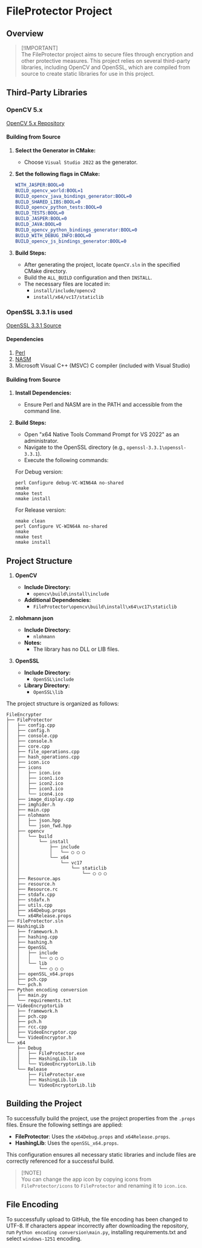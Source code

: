 # FileProtector Project

## Overview

> [!IMPORTANT]\
> The FileProtector project aims to secure files through encryption and other protective measures. This project relies on several third-party libraries, including OpenCV and OpenSSL, which are compiled from source to create static libraries for use in this project.

## Third-Party Libraries

### OpenCV 5.x
[OpenCV 5.x Repository](https://github.com/opencv/opencv/tree/5.x)

#### Building from Source

1. **Select the Generator in CMake:**
   - Choose `Visual Studio 2022` as the generator.

2. **Set the following flags in CMake:**
   ```cmake
   WITH_JASPER:BOOL=0
   BUILD_opencv_world:BOOL=1
   BUILD_opencv_java_bindings_generator:BOOL=0
   BUILD_SHARED_LIBS:BOOL=0
   BUILD_opencv_python_tests:BOOL=0
   BUILD_TESTS:BOOL=0
   BUILD_JASPER:BOOL=0
   BUILD_JAVA:BOOL=0
   BUILD_opencv_python_bindings_generator:BOOL=0
   BUILD_WITH_DEBUG_INFO:BOOL=0
   BUILD_opencv_js_bindings_generator:BOOL=0
   ```

3. **Build Steps:**
   - After generating the project, locate `OpenCV.sln` in the specified CMake directory.
   - Build the `ALL_BUILD` configuration and then `INSTALL`.
   - The necessary files are located in:
     - `install/include/opencv2`
     - `install/x64/vc17/staticlib`

### OpenSSL 3.3.1 is used
[OpenSSL 3.3.1 Source](https://www.openssl.org/source/)

#### Dependencies

1. [Perl](https://strawberryperl.com/)
2. [NASM](https://www.nasm.us/)
3. Microsoft Visual C++ (MSVC) C compiler (included with Visual Studio)

#### Building from Source

1. **Install Dependencies:**
   - Ensure Perl and NASM are in the PATH and accessible from the command line.

2. **Build Steps:**
   - Open "x64 Native Tools Command Prompt for VS 2022" as an administrator.
   - Navigate to the OpenSSL directory (e.g., `openssl-3.3.1\openssl-3.3.1`).
   - Execute the following commands:

   For Debug version:
   ```shell
   perl Configure debug-VC-WIN64A no-shared
   nmake
   nmake test
   nmake install
   ```

   For Release version:
   ```shell
   nmake clean
   perl Configure VC-WIN64A no-shared
   nmake
   nmake test
   nmake install
   ```

## Project Structure

1. **OpenCV**
   - **Include Directory:**
     - `opencv\build\install\include`
   - **Additional Dependencies:**
     - `FileProtector\opencv\build\install\x64\vc17\staticlib`

2. **nlohmann json**
   - **Include Directory:**
     - `nlohmann`
   - **Notes:**
     - The library has no DLL or LIB files.

3. **OpenSSL**
   - **Include Directory:**
     - `OpenSSL\include`
   - **Library Directory:**
     - `OpenSSL\lib`


The project structure is organized as follows:

```
FileEncrypter
├── FileProtector
│   ├── config.cpp
│   ├── config.h
│   ├── console.cpp
│   ├── console.h
│   ├── core.cpp
│   ├── file_operations.cpp
│   ├── hash_operations.cpp
│   ├── icon.ico
│   ├── icons
│   │   ├── icon.ico
│   │   ├── icon1.ico
│   │   ├── icon2.ico
│   │   ├── icon3.ico
│   │   └── icon4.ico
│   ├── image_display.cpp
│   ├── imghider.h
│   ├── main.cpp
│   ├── nlohmann
│   │   ├── json.hpp
│   │   └── json_fwd.hpp
│   ├── opencv
│   │   └── build
│   │       └── install
│   │           ├── include
│   │           │   └── ◯ ◯ ◯
│   │           └── x64
│   │               └── vc17
│   │                   └── staticlib
│   │                       └── ◯ ◯ ◯
│   ├── Resource.aps
│   ├── resource.h
│   ├── Resource.rc
│   ├── stdafx.cpp
│   ├── stdafx.h
│   ├── utils.cpp
│   ├── x64Debug.props
│   └── x64Release.props
├── FileProtector.sln
├── HashingLib
│   ├── framework.h
│   ├── hashing.cpp
│   ├── hashing.h
│   ├── OpenSSL
│   │   ├── include
│   │   │   └── ◯ ◯ ◯
│   │   └── lib
│   │       └── ◯ ◯ ◯
│   ├── openSSL_x64.props
│   ├── pch.cpp
│   └── pch.h
├── Python encoding conversion
│   ├── main.py
│   └── requirements.txt
├── VideoEncryptorLib
│   ├── framework.h
│   ├── pch.cpp
│   ├── pch.h
│   ├── rcc.cpp
│   ├── VideoEncryptor.cpp
│   └── VideoEncryptor.h
└── x64
    ├── Debug
    │   ├── FileProtector.exe
    │   ├── HashingLib.lib
    │   └── VideoEncryptorLib.lib
    └── Release
        ├── FileProtector.exe
        ├── HashingLib.lib
        └── VideoEncryptorLib.lib
```

## Building the Project

To successfully build the project, use the project properties from the `.props` files. Ensure the following settings are applied:

- **FileProtector**: Uses the `x64Debug.props` and `x64Release.props`.
- **HashingLib**: Uses the `openSSL_x64.props`.

This configuration ensures all necessary static libraries and include files are correctly referenced for a successful build.

> [!NOTE]\
> You can change the app icon by copying icons from `FileProtector/icons` to `FileProtector` and renaming it to `icon.ico`.

## File Encoding

To successfully upload to GitHub, the file encoding has been changed to UTF-8. If characters appear incorrectly after downloading the repository, run `Python encoding conversion\main.py`, installing requirements.txt and select `windows-1251` encoding.
